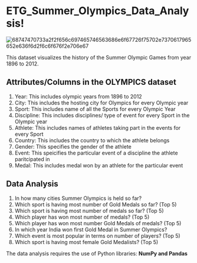 # ETG_Summer_Olympics_Data_Analysis!

![68747470733a2f2f656c697465746563686e6f67726f75702e7370617965652e636f6d2f6c6f676f2e706e67](https://user-images.githubusercontent.com/82995717/133268077-b393e8e9-d12c-499e-86b7-282e210723bb.png)



This dataset visualizes the history of the Summer Olympic Games from year 1896 to 2012.

## Attributes/Columns in the OLYMPICS dataset
 
1. Year: This includes olympic years from 1896 to 2012  
2. City: This includes the hosting city for Olympics for every Olympic year                
3. Sport: This includes name of all the Sports for every Olympic Year                        
4. Discipline: This includes disciplines/ type of event for every Sport in the Olympic year      
5. Athlete: This includes names of athletes taking part in the events for every Sport 
6. Country: This includes the country to which the athlete belongs
7. Gender: This specifies the gender of the athlete                                     
8. Event: This speicifies the particular event of a discipline the athlete paritcipated in 
9. Medal: This includes medal won by an athlete for the particular event

## Data Analysis

1. In how many cities Summer Olympics is held so far?
2. Which sport is having most number of Gold Medals so far? (Top 5)
3. Which sport is having most number of medals so far? (Top 5)
4. Which player has won most number of medals? (Top 5)
5. Which player has won most number Gold Medals of medals? (Top 5)
6. In which year India won first Gold Medal in Summer Olympics?
7. Which event is most popular in terms on number of players? (Top 5)
8. Which sport is having most female Gold Medalists? (Top 5)

The data analysis requires the use of Python libraries: **NumPy and Pandas**
